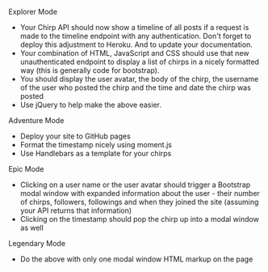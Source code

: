 Explorer Mode
- Your Chirp API should now show a timeline of all posts if a request is made to the timeline endpoint with any authentication. Don't forget to deploy this adjustment to Heroku. And to update your documentation.
- Your combination of HTML, JavaScript and CSS should use that new unauthenticated endpoint to display a list of chirps in a nicely formatted way (this is generally code for bootstrap).
- You should display the user avatar, the body of the chirp, the username of the user who posted the chirp and the time and date the chirp was posted
- Use jQuery to help make the above easier.

Adventure Mode
- Deploy your site to GitHub pages
- Format the timestamp nicely using moment.js
- Use Handlebars as a template for your chirps

Epic Mode
- Clicking on a user name or the user avatar should trigger a Bootstrap modal window with expanded information about the user - their number of chirps, followers, followings and when they joined the site (assuming your API returns that information)
- Clicking on the timestamp should pop the chirp up into a modal window as well

Legendary Mode
- Do the above with only one modal window HTML markup on the page
